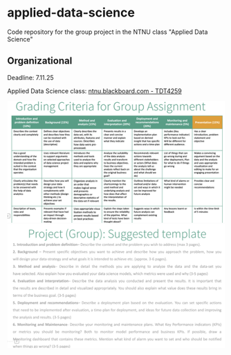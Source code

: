 # applied-data-science
Code repository for the group project in the NTNU class "Applied Data Science"

## Organizational

Deadline: 7.11.25

Applied Data Science class: [ntnu.blackboard.com - TDT4259](https://ntnu.blackboard.com/ultra/courses/_55939_1/cl/outline)


![Grading criteria](input/grading_criteria.png)
![Suggested template](input/suggested_templage.png)
